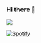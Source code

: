 ### Hi there 👋

![](https://snakegithub.pages.dev/github-contribution-grid-snake.svg)

[![Spotify](https://spotify-github-profile.kittinanx.com/api/view.svg?uid=31h5plstukcftiukai6q3m3mjuei&cover_image=true&theme=default&show_offline=false&background_color=121212&interchange=false&bar_color=53b14f&bar_color_cover=false)](https://spotify-github-profile.kittinanx.com/api/view.svg?uid=31h5plstukcftiukai6q3m3mjuei&redirect=true)
